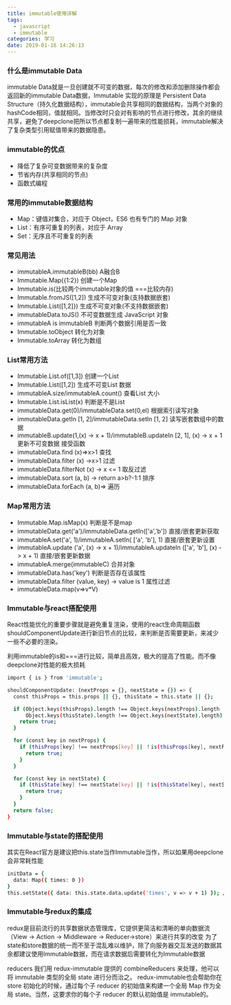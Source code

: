 ```yaml
---
title: immutable使用详解
tags:
  - javascript
  - immutable
categories: 学习
date: 2019-01-16 14:26:13
---
```


### 什么是immutable Data

immutable Data就是一旦创建就不可变的数据，每次的修改和添加删除操作都会返回新的immutable Data数据，Immutable 实现的原理是 Persistent Data Structure（持久化数据结构），immutable会共享相同的数据结构，当两个对象的hashCode相同，值就相同。当修改时只会对有影响的节点进行修改，其余的继续共享，避免了deepclone把所以节点都复制一遍带来的性能损耗，immutable解决了复杂类型引用赋值带来的数据隐患。

### immutable的优点

- 降低了复杂可变数据带来的复杂度
- 节省内存(共享相同的节点)
- 函数式编程

### 常用的immutable数据结构

- Map：键值对集合，对应于 Object，ES6 也有专门的 Map 对象
- List：有序可重复的列表，对应于 Array
- Set：无序且不可重复的列表

### 常见用法

- immutableA.immutableB(bb) A融合B
- Immutable.Map({1:2}) 创建一个Map
- Immutable.is(比较两个immutable对象的值 ===比较内存)
- Immutable.fromJS([1,2]) 生成不可变对象(支持数据嵌套)
- Immutable.List([1,2]}) 生成不可变对象(不支持数据嵌套)
- immutableData.toJS() 不可变数据生成 JavaScript 对象
- immutableA is immutableB 判断两个数据引用是否一致
- Immutable.toObject 转化为对象
- Immutable.toArray 转化为数组

### List常用方法

- Immutable.List.of([1,3]) 创建一个List
- Immutable.List([1,2]) 生成不可变List 数据
- immutableA.size/immutableA.count() 查看List 大小
- Immutable.List.isList(x) 判断是不是List
- immutableData.get(0)/immutableData.set(0,el) 根据索引读写对象
- immutableData.getIn [1, 2]/immutableData.setIn [1, 2]  读写嵌套数组中的数据
- immutableB.update(1,(x) -> x + 1)/immutableB.updateIn [2, 1], (x) -> x + 1 更新不可变数据  接受函数
- immutableData.find (x)=>x>1 查找
- immutableData.filter (x) ->x>1 过滤
- immutableData.filterNot (x) -> x <= 1  取反过滤
- immutableData.sort (a, b) -> return a>b?-1:1 排序
- immutableData.forEach (a, b)=> 遍历

### Map常用方法

- Immutable.Map.isMap(x) 判断是不是map
- immutableData.get('a')/immutableData.getIn(['a','b']) 直接/嵌套更新获取
- immutableA.set('a', 1)/immutableA.setIn( ['a', 'b'], 1) 直接/嵌套更新设置
- immutableA.update ('a', (x) -> x + 1)/immutableA.updateIn (['a', 'b'], (x) -> x + 1)  直接/嵌套更新数据
- immutableA.merge(immutableC)  合并对象
- immutableData.has('key')  判断是否存在该属性
- immutableData.filter (value, key) -> value is 1  属性过滤
- immutableData.map(v=>v*V)

### Immutable与react搭配使用

React性能优化的重要步骤就是避免重复渲染，使用的react生命周期函数shouldComponentUpdate进行新旧节点的比较，来判断是否需要更新，来减少一些不必要的渲染。

利用immutable的is和===进行比较，简单且高效，极大的提高了性能。而不像deepclone对性能的极大损耗

```bash
import { is } from 'immutable';

shouldComponentUpdate: (nextProps = {}, nextState = {}) => {
  const thisProps = this.props || {}, thisState = this.state || {};

  if (Object.keys(thisProps).length !== Object.keys(nextProps).length ||
      Object.keys(thisState).length !== Object.keys(nextState).length) {
    return true;
  }

  for (const key in nextProps) {
    if (thisProps[key] !== nextProps[key] || ！is(thisProps[key], nextProps[key])) {
      return true;
    }
  }

  for (const key in nextState) {
    if (thisState[key] !== nextState[key] || ！is(thisState[key], nextState[key])) {
      return true;
    }
  }
  return false;
}
```

### Immutable与state的搭配使用

其实在React官方是建议把this.state当作Immutable当作，所以如果用deepclone会非常耗性能

```bash
initData = {
  data: Map({ times: 0 })
}
this.setState({ data: this.state.data.update('times', v => v + 1) }); //更优 this.setState( ({data})=> ({ data: data.update('times', v => v + 1) }) );
```

### Immutable与redux的集成

redux是目前流行的共享数据状态管理库，它提供更简洁和清晰的单向数据流（View -> Action -> Middleware -> Reducer->store）来进行共享的改变
为了state和store数据的统一而不至于混乱难以维护，除了向服务器交互发送的数据其余都建议使用Immutable数据，而在请求数据后需要转化为Immutable数据

reducers 我们用 redux-immutable 提供的 combineReducers 来处理，他可以将 immutable 类型的全局 state 进行分而治之。
redux-immutable也会帮助你在 store 初始化的时候，通过每个子 reducer 的初始值来构建一个全局 Map 作为全局 state。当然，这要求你的每个子 reducer 的默认初始值是 immutable的。

